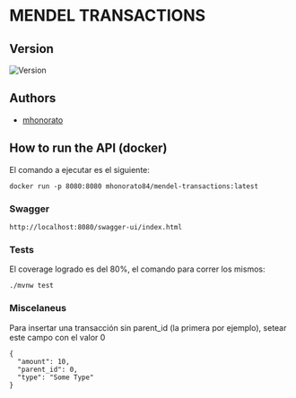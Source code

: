 # MENDEL TRANSACTIONS

## Version
![Version](https://badge.fury.io/gh/tterb%2FHyde.svg)


## Authors
- [mhonorato](linkedin.com/in/mario-esteban-honorato)

## How to run the API (docker)

El comando a ejecutar es el siguiente:

```
docker run -p 8080:8080 mhonorato84/mendel-transactions:latest
```
### Swagger
```
http://localhost:8080/swagger-ui/index.html
```

### Tests

El coverage logrado es del 80%, el comando para correr los mismos:

```shell 
./mvnw test  
```
### Miscelaneus
Para insertar una transacción sin parent_id (la primera por ejemplo), setear este campo con el valor 0

``` 
{
  "amount": 10,
  "parent_id": 0,
  "type": "Some Type"
}
```
